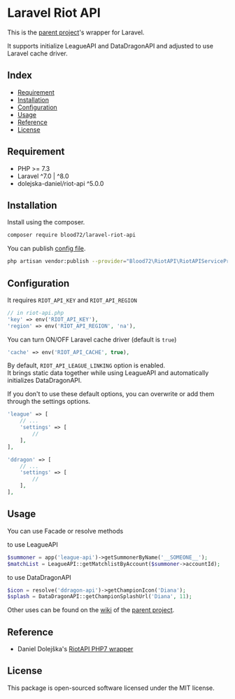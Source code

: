 # Laravel Riot API

This is the [parent project](https://github.com/dolejska-daniel/riot-api)'s wrapper for Laravel.

It supports initialize LeagueAPI and DataDragonAPI and adjusted to use Laravel cache driver.

## Index

- [Requirement](#requirement)
- [Installation](#installation)
- [Configuration](#configuration)
- [Usage](#usage)
- [Reference](#reference)
- [License](#license)

## Requirement

- PHP >= 7.3
- Laravel ^7.0 | ^8.0
- dolejska-daniel/riot-api ^5.0.0

## Installation

Install using the composer.

```bash
composer require blood72/laravel-riot-api
```

You can publish [config file](./config/riot-api.php).

```bash
php artisan vendor:publish --provider="Blood72\RiotAPI\RiotAPIServiceProvider"
```

## Configuration

It requires ```RIOT_API_KEY``` and ```RIOT_API_REGION```

```php
// in riot-api.php
'key' => env('RIOT_API_KEY'),
'region' => env('RIOT_API_REGION', 'na'),
```

You can turn ON/OFF Laravel cache driver \(default is ```true```)

```php
'cache' => env('RIOT_API_CACHE', true),
```

By default, ```RIOT_API_LEAGUE_LINKING``` option is enabled.  
It brings static data together while using LeagueAPI and automatically initializes DataDragonAPI.

If you don't to use these default options, you can overwrite or add them through the settings options.

```php
'league' => [
    // ...
    'settings' => [
        //
    ],
],

'ddragon' => [
    // ...
    'settings' => [
        //
    ],
],
```

## Usage

You can use Facade or resolve methods

to use LeagueAPI

```php
$summoner = app('league-api')->getSummonerByName('__SOMEONE__');
$matchList = LeagueAPI::getMatchlistByAccount($summoner->accountId);
```

to use DataDragonAPI

```php
$icon = resolve('ddragon-api')->getChampionIcon('Diana');
$splash = DataDragonAPI::getChampionSplashUrl('Diana', 11);
```

Other uses can be found on the [wiki](https://github.com/dolejska-daniel/riot-api/wiki) of the [parent project](https://github.com/dolejska-daniel/riot-api).

## Reference

- Daniel Dolejška's [RiotAPI PHP7 wrapper](https://github.com/dolejska-daniel/riot-api)

## License

This package is open-sourced software licensed under the MIT license.
